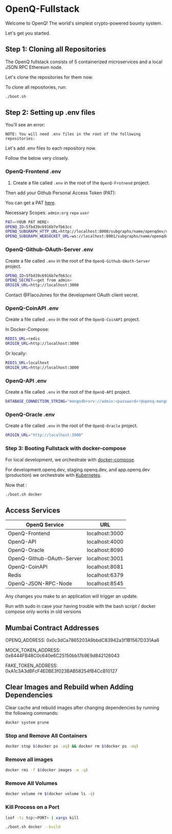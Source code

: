 # OpenQ-Fullstack

Welcome to OpenQ! The world's simplest crypto-powered bounty system.

Let's get you started.

## Step 1: Cloning all Repositories

The OpenQ fullstack consists of 5 containerized microservices and a local JSON RPC Ethereum node.

Let's clone the repositories for them now.

To clone all repositories, run:

```bash
./boot.sh 
```

## Step 2: Setting up .env files

You'll see an error:

`NOTE: You will need .env files in the root of the following repositories:`

Let's add .env files to each repository now.

Follow the below very closely.

### OpenQ-Frontend .env
1. Create a file called `.env` in the root of the `OpenQ-Frotnend` project.

Then add your Github Personal Access Token (PAT):

You can get a PAT [here](https://docs.github.com/en/authentication/keeping-your-account-and-data-secure/creating-a-personal-access-token).

Necessary Scopes:
`admin:org`
`repo`
`user`

```bash
PAT=<YOUR PAT HERE>
OPENQ_ID=5fbd39c6916b7efb63cc
OPENQ_SUBGRAPH_HTTP_URL=http://localhost:8000/subgraphs/name/openqdev/openq
OPENQ_SUBGRAPH_WEBSOCKET_URL=ws://localhost:8001/subgraphs/name/openqdev/openq
```

### OpenQ-Github-OAuth-Server .env
Create a file called `.env` in the root of the `OpenQ-Github-OAuth-Server` project.

```bash
OPENQ_ID=5fbd39c6916b7efb63cc
OPENQ_SECRET=<get from admin>
ORIGIN_URL=http://localhost:3000
```

Contact @FlacoJones for the development OAuth client secret.

### OpenQ-CoinAPI .env
Create a file called `.env` in the root of the `OpenQ-CoinAPI` project.

In Docker-Compose:
```bash
REDIS_URL=redis
ORIGIN_URL=http://localhost:3000
```

Or locally:
```bash
REDIS_URL=localhost
ORIGIN_URL=http://localhost:3000
```

### OpenQ-API .env
Create a file called `.env` in the root of the `OpenQ-API` project.

```bash
DATABASE_CONNECTION_STRING="mongodb+srv://admin:<password>!@openq-mongo.y8tho.mongodb.net/user?retryWrites=true&w=majority"
```

### OpenQ-Oracle .env
Create a file called `.env` in the root of the `OpenQ-Oracle` project.

```bash
ORIGIN_URL="http://localhost:3000"
```

### Step 3: Booting Fullstack with docker-compose

For local development, we orchestrate with [docker-compose](https://docs.docker.com/compose/).

For development.openq.dev, staging.openq.dev, and app.openq.dev (production) we orchestrate with [Kubernetes](https://kubernetes.io/).

Now that :

```bash
./boot.sh docker
```

## Access Services

| OpenQ Service      | URL |
| ----------- | ----------- |
| OpenQ-Frontend      | localhost:3000       |
| OpenQ-API      | localhost:4000       |
| OpenQ-Oracle   | localhost:8090        |
| OpenQ-Github-OAuth-Server   | localhost:3001        |
| OpenQ-CoinAPI   | localhost:8081        |
| Redis   | localhost:6379       |
| OpenQ-JSON-RPC-Node   | localhost:8545       |


Any changes you make to an application will trigger an update.

Run with sudo in case your having trouble with the bash script / docker compose only works in old versions

## Mumbai Contract Addresses

OPENQ_ADDRESS: 0x0c3dCa7865203A9bbdC83942a3f1B1567D331Aa6

MOCK_TOKEN_ADDRESS: 0x6444FB48C0c640e6C25150bb17b9E9d842126043

FAKE_TOKEN_ADDRESS: 0xA1c3A3dBFcF4E0BE3f023BAB58254fB4CcB10127

## Clear Images and Rebuild when Adding Dependencies

Clear cache and rebuild images after changing dependencies by running the following commands:

```bash
docker system prune
```

### Stop and Remove All Containers

```bash
docker stop $(docker ps -aq) && docker rm $(docker ps -aq)
```

### Remove all images

```bash
docker rmi -f $(docker images -a -q)
```

### Remove All Volumes

```bash
docker volume rm $(docker volume ls -q)
```

### Kill Process on a Port

```bash
lsof -ti tcp:<PORT> | xargs kill
```

```bash
./boot.sh docker --build
```